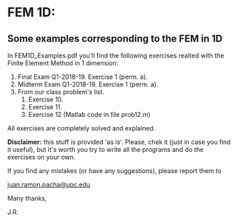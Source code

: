 # FEM 1D: 
## Some examples corresponding to the FEM in 1D

In FEM1D_Examples.pdf you'll find the following exercises realted
with the Finite Element Method in 1 dimension:

1. Final Exam Q1-2018-19. Exercise 1 (perm. a).
1. Midterm Exam Q1-2018-19. Exercise 1 (perm. a).
1. From our class problem's list.
    1. Exercise 10.
    1. Exercise 11.
    1. Exercise 12 (Matlab code in file prob12.m)

All exercises are completely solved  and explained.

**Disclaimer:** this stuff is provided 'as is'. Please, chek it (just in case 
you find it useful), but it's worth you try to write all the programs and do the
exercises on your own.

If you find any mistakes (or have any suggestions), please report them to 

juan.ramon.pacha@upc.edu 

Many thanks,

J.R.

